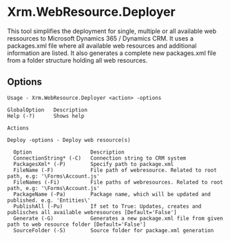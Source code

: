 # Xrm.WebResource.Deployer
This tool simplifies the deployment for single, multiple or all available web ressources to Microsoft Dynamics 365 / Dynamics CRM. It uses a packages.xml file where all available web resources and additional information are listed. It also generates a complete new packages.xml file from a folder structure holding all web resources.

## Options

    Usage - Xrm.WebResource.Deployer <action> -options

    GlobalOption   Description
    Help (-?)      Shows help

    Actions

    Deploy -options - Deploy web resource(s)

      Option                   Description
      ConnectionString* (-C)   Connection string to CRM system
      PackagesXml* (-P)        Specify path to package.xml
      FileName (-F)            File path of webresource. Related to root path, e.g: '\Forms\Account.js'
      FileNames (-Fi)          File paths of webresources. Related to root path, e.g: '\Forms\Account.js'
      PackageName (-Pa)        Package name, which will be updated and published. e.g. 'Entities\'
      PublishAll (-Pu)         If set to True: Updates, creates and publisches all available webresources [Default='False']
      Generate (-G)            Generates a new package.xml file from given path to web resource folder [Default='False']
      SourceFolder (-S)        Source folder for package.xml generation
      

